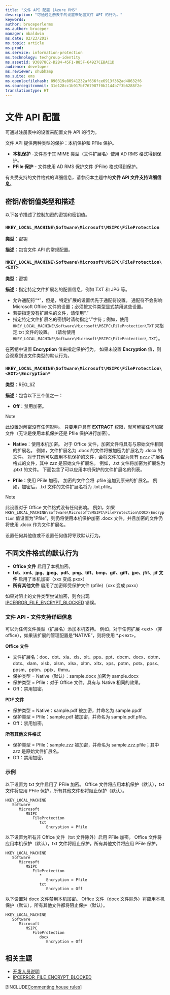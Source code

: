 ```yaml
---
title: "文件 API 配置 |Azure RMS"
description: "可通过注册表中的设置来配置文件 API 的行为。"
keywords: 
author: bruceperlerms
ms.author: bruceper
manager: mbaldwin
ms.date: 02/23/2017
ms.topic: article
ms.prod: 
ms.service: information-protection
ms.technology: techgroup-identity
ms.assetid: 930878C2-D2B4-45F1-885F-64927CEBAC1D
audience: developer
ms.reviewer: shubhamp
ms.suite: ems
ms.openlocfilehash: 890319e80941232af636fce6913f362ad48632f6
ms.sourcegitcommit: 31e128cc1b917bf767987f0b2144b7f3b6288f2e
translationtype: HT
---
```

# <a name="file-api-configuration"></a>文件 API 配置


可通过注册表中的设置来配置文件 API 的行为。

文件 API 提供两种类型的保护：本机保护和 PFile 保护。

-   **本机保护** -文件基于其 MIME 类型（文件扩展名）使用 AD RMS 格式得到保护。
-   **PFile 保护** - 文件使用 AD RMS 保护文件 (PFile) 格式得到保护。

有关受支持的文件格式的详细信息，请参阅本主题中的**文件 API 文件支持详细信息**。

## <a name="keykey-value-types-and-descriptions"></a>密钥/密钥值类型和描述

以下各节描述了控制加密的密钥和密钥值。

### `HKEY_LOCAL_MACHINE\Software\Microsoft\MSIPC\FileProtection`

**类型**：密钥

**描述**：包含文件 API 的常规配置。

### `HKEY_LOCAL_MACHINE\Software\Microsoft\MSIPC\FileProtection\<EXT>`

**类型**：密钥

**描述**：指定特定文件扩展名的配置信息，例如 TXT 和 JPG 等。

- 允许通配符“*”，但是，特定扩展的设置优先于通配符设置。 通配符不会影响 Microsoft Office 文件的设置；必须按文件类型显式禁用这些设置。
- 若要指定没有扩展名的文件，请使用“.”
- 指定特定文件扩展名的密钥时请勿指定“.”字符；例如，使用 `HKEY_LOCAL_MACHINE\Software\Microsoft\MSIPC\FileProtection\TXT` 来指定.txt 文件的设置。 （请勿使用 `HKEY_LOCAL_MACHINE\Software\Microsoft\MSIPC\FileProtection\.TXT`）。

在密钥中设置 **Encryption** 值来指定保护行为。 如果未设置 **Encryption** 值，则会观察到该文件类型的默认行为。


### `HKEY_LOCAL_MACHINE\Software\Microsoft\MSIPC\FileProtection\<EXT>\Encryption*`

**类型**：REG_SZ

**描述**：包含以下三个值之一：

- **Off**：禁用加密。

> [!Note]
> 此设置对解密没有任何影响。 只要用户具有 **EXTRACT** 权限，就可解密任何加密文件（无论是使用本机保护还是 Pfile 保护进行加密）。

- **Native**：使用本机加密。 对于 Office 文件，加密文件将具有与原始文件相同的扩展名。 例如，文件扩展名为 .docx 的文件将被加密为扩展名为 .docx 的文件。 对于其他可以应用本机保护的文件，会将文件加密为具有 p*zzz* 扩展名格式的文件，其中 *zzz* 是原始文件扩展名。 例如，.txt 文件将加密为扩展名为 .ptxt 的文件。 下面包含了可以应用本机保护的文件扩展名的列表。

- **Pfile**：使用 PFile 加密。 加密的文件会将 .pfile 追加到原来的扩展名。 例如，加密后，.txt 文件的文件扩展名将为 .txt.pfile。


> [!Note]
> 此设置对于 Office 文件格式没有任何影响。 例如，如果 `HKEY_LOCAL_MACHINE\Software\Microsoft\MSIPC\FileProtection\DOCX\Encryption` 值设置为&quot;Pfile”，则仍将使用本机保护加密 .docx 文件，并且加密的文件仍将使用 .docx 作为文件扩展名。

设置任何其他值或不设置任何值将导致默认行为。

## <a name="default-behavior-for-different-file-formats"></a>不同文件格式的默认行为

-   **Office 文件** 启用了本机加密。
-   **txt、xml、jpg、jpeg、pdf、png、tiff、bmp、gif、giff、jpe、jfif、jif 文件** 启用了本机加密（xxx 变成 pxxx）
-   **所有其他文件** 启用了加密即受保护文件 (pfile)（xxx 变成 pxxx）

如果对阻止的文件类型尝试加密，则会出现 [IPCERROR\_FILE\_ENCRYPT\_BLOCKED](https://msdn.microsoft.com/library/hh535248.aspx) 错误。

### <a name="file-api---file-support-details"></a>文件 API - 文件支持详细信息

可以为任何文件类型（扩展名）添加本机支持。 例如，对于任何扩展 &lt;ext&gt;（非 office），如果该扩展的管理配置是“NATIVE”，则将使用 \*.p&lt;ext&gt;。

**Office 文件**

-   文件扩展名：doc、dot、xla、xls、xlt、pps、ppt、docm、docx、dotm、dotx、xlam、xlsb、xlsm、xlsx、xltm、xltx、xps、potm、potx、ppsx、ppsm、pptm、pptx、thmx。
-   保护类型 = Native（默认）：sample.docx 加密为 sample.docx
-   保护类型 = Pfile：对于 Office 文件，具有与 Native 相同的效果。
-   Off：禁用加密。

**PDF 文件**

-   保护类型 = Native：sample.pdf 被加密，并命名为 sample.ppdf
-   保护类型 = Pfile：sample.pdf 被加密，并命名为 sample.pdf.pfile。
-   Off：禁用加密。

**所有其他文件格式**

-   保护类型 = Pfile：sample.*zzz* 被加密，并命名为 sample.*zzz*.pfile；其中 *zzz* 是原始文件扩展名。
-   Off：禁用加密。

### <a name="examples"></a>示例

以下设置为 txt 文件启用了 PFile 加密。 Office 文件将应用本机保护（默认），txt 文件将应用 PFile 保护，所有其他文件都将阻止保护（默认）。

```
HKEY_LOCAL_MACHINE
   Software
      Microsoft
         MSIPC
            FileProtection
               txt
                  Encryption = Pfile
```

以下设置为所有非 Office 文件（txt 文件除外）启用 PFile 加密。 Office 文件将应用本机保护（默认），txt 文件将阻止保护，所有其他文件将应用 PFile 保护。

```
HKEY_LOCAL_MACHINE
   Software
      Microsoft
         MSIPC
            FileProtection
               *
                  Encryption = Pfile
               txt
                  Encryption = Off
```

以下设置对 docx 文件禁用本机加密。 Office 文件（docx 文件除外）将应用本机保护（默认），所有其他文件都将阻止保护（默认）。

```
HKEY_LOCAL_MACHINE
   Software
      Microsoft
         MSIPC
            FileProtection
               docx
                  Encryption = Off
```

## <a name="related-topics"></a>相关主题

- [开发人员说明](developer-notes.md)
- [IPCERROR\_FILE\_ENCRYPT\_BLOCKED](https://msdn.microsoft.com/library/hh535248.aspx)

[!INCLUDE[Commenting house rules](../includes/houserules.md)]